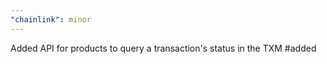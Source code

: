 ```yaml
---
"chainlink": minor
---
```


Added API for products to query a transaction's status in the TXM #added
